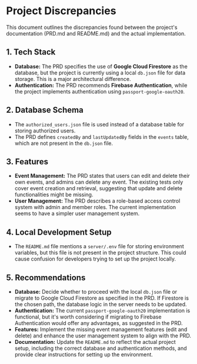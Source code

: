 # Project Discrepancies

This document outlines the discrepancies found between the project's documentation (PRD.md and README.md) and the actual implementation.

## 1. Tech Stack

*   **Database:** The PRD specifies the use of **Google Cloud Firestore** as the database, but the project is currently using a local `db.json` file for data storage. This is a major architectural difference.
*   **Authentication:** The PRD recommends **Firebase Authentication**, while the project implements authentication using `passport-google-oauth20`.

## 2. Database Schema

*   The `authorized_users.json` file is used instead of a database table for storing authorized users.
*   The PRD defines `createdBy` and `lastUpdatedBy` fields in the `events` table, which are not present in the `db.json` file.

## 3. Features

*   **Event Management:** The PRD states that users can edit and delete their own events, and admins can delete any event. The existing tests only cover event creation and retrieval, suggesting that update and delete functionalities might be missing.
*   **User Management:** The PRD describes a role-based access control system with admin and member roles. The current implementation seems to have a simpler user management system.

## 4. Local Development Setup

*   The `README.md` file mentions a `server/.env` file for storing environment variables, but this file is not present in the project structure. This could cause confusion for developers trying to set up the project locally.

## 5. Recommendations

*   **Database:** Decide whether to proceed with the local `db.json` file or migrate to Google Cloud Firestore as specified in the PRD. If Firestore is the chosen path, the database logic in the server needs to be updated.
*   **Authentication:** The current `passport-google-oauth20` implementation is functional, but it's worth considering if migrating to Firebase Authentication would offer any advantages, as suggested in the PRD.
*   **Features:** Implement the missing event management features (edit and delete) and enhance the user management system to align with the PRD.
*   **Documentation:** Update the `README.md` to reflect the actual project setup, including the correct database and authentication methods, and provide clear instructions for setting up the environment.
